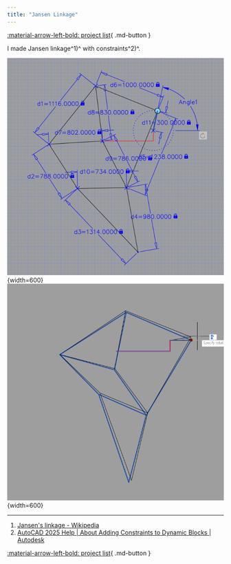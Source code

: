 ```yaml
---
title: "Jansen Linkage"
---
```


[:material-arrow-left-bold: project list](../index.md){ .md-button }  

I made Jansen linkage^1)^ with constraints^2)^.

![240719](../../../../../assets/tools-and-tales/tools/dynamic-block/240719-jansen-linkage.png){width=600}
![240719](../../../../../assets/tools-and-tales/tools/dynamic-block/240719-jansen-linkage-moving.gif){width=600}

-----
1) [Jansen's linkage - Wikipedia](https://en.wikipedia.org/wiki/Jansen%27s_linkage)  
2) [AutoCAD 2025 Help | About Adding Constraints to Dynamic Blocks | Autodesk](https://help.autodesk.com/view/ACD/2025/ENU/?guid=GUID-9D8EFCA5-916F-43EB-9343-C49BAF2FB633)

[:material-arrow-left-bold: project list](../index.md){ .md-button }  